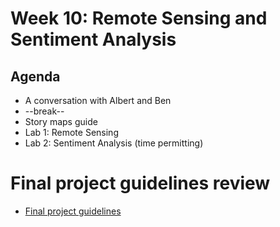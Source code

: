 # Week 10: Remote Sensing and Sentiment Analysis

## Agenda
- A conversation with Albert and Ben
- --break--
- Story maps guide
- Lab 1: Remote Sensing
- Lab 2: Sentiment Analysis (time permitting)

# Final project guidelines review

- [Final project guidelines](https://github.com/yohman/up206a/blob/master/Midterm%20and%20Finals/readme.md)
